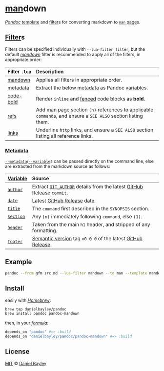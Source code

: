 [man]down
=========
_[Pandoc]_ [template] and [filter]s for converting markdown to [`man` page][man]s.

[Filter]s
---------
Filters can be specified individually with `--lua-filter filter`, but the default _[mandown]_ filter is recommended to apply all of the filters, in appropriate order:

| Filter `.lua`            | Description                                                    |
|:-------------------------|:---------------------------------------------------------------|
| [mandown]                | Applies all filters in appropriate order.                      |
| [metadata][metadata.lua] | Extract the below [metadata](#metadata) as Pandoc [variable]s. |
| [code-bold]              | Render `inline` and [fenced] code blocks as **bold**.          |
| [refs]                   | Add [man page][man] section `(n)` references to applicable `command`s, and ensure a `SEE ALSO` section listing them. |
| [links]                  | Underline `http` links, and ensure a `SEE ALSO` section listing all reference links.                                 |

### [Metadata]
[`--metadata`]/[`--variable`][variable]s can be passed directly on the command line, else are extracted from the markdown source as follows:

| [Variable]            | Source                                                                    |
|:----------------------|:--------------------------------------------------------------------------|
| [`author`][variable]  | Extract [`GIT_AUTHOR`] details from the latest [GitHub Release] `commit`. |
| [`date`][variable]    | Latest [GitHub Release] date.                                             |
| [`title`][variable]   | The `command` first described in the `SYNOPSIS` section.                  |
| [`section`][`header`] | Any `(n)` immediately following `command`, else `(1)`.                    |
| [`header`]            | Taken from the main `h1` header, and stripped of any formatting.          |
| [`footer`][`header`]  | [Semantic version] tag `v0.0.0` of the latest [GitHub Release].           |

Example
-------
~~~ sh
pandoc --from gfm src.md --lua-filter mandown --to man --template mandown > bin.1
~~~

Install
-------
easily with _[Homebrew]_:
~~~ sh
brew tap danielbayley/pandoc
brew install pandoc pandoc-mandown
~~~
then, in your _[formula]_:
~~~ rb
depends_on "pandoc" #=> :build
depends_on "danielbayley/pandoc/pandoc-mandown" #=> :build
~~~

License
-------
[MIT] © [Daniel Bayley]

[MIT]:              LICENSE.md
[Daniel Bayley]:    https://github.com/danielbayley

[pandoc]:           https://pandoc.org
[template]:         https://pandoc.org/MANUAL#templates
[filter]:           https://pandoc.org/lua-filters

[metadata]:         https://pandoc.org/MANUAL.html#metadata-blocks
[`--metadata`]:     https://pandoc.org/MANUAL.html#templates
[variable]:         https://pandoc.org/MANUAL.html#variables-set-by-pandoc
[`header`]:         https://pandoc.org/MANUAL.html#variables-for-man-pages

[mandown]:          filters/mandown.lua
[metadata.lua]:     filters/metadata.lua
[code-bold]:        filters/code-bold.lua
[refs]:             filters/refs.lua
[links]:            filters/links.lua

[man]:              https://en.wikipedia.org/wiki/Man_page

[`GIT_AUTHOR`]:     https://git-scm.com/book/en/v2/Git-Internals-Environment-Variables#_committing
[fenced]:           https://help.github.com/articles/creating-and-highlighting-code-blocks/#fenced-code-blocks
[github release]:   https://help.github.com/articles/about-releases
[semantic version]: https://semver.org

[homebrew]:         https://brew.sh
[formula]:          https://docs.brew.sh/Formula-Cookbook
